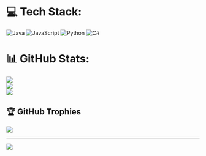 
# 💻 Tech Stack:
![Java](https://img.shields.io/badge/java-%23ED8B00.svg?style=for-the-badge&logo=openjdk&logoColor=white) ![JavaScript](https://img.shields.io/badge/javascript-%23323330.svg?style=for-the-badge&logo=javascript&logoColor=%23F7DF1E) ![Python](https://img.shields.io/badge/python-3670A0?style=for-the-badge&logo=python&logoColor=ffdd54) ![C#](https://img.shields.io/badge/c%23-%23239120.svg?style=for-the-badge&logo=csharp&logoColor=white)
# 📊 GitHub Stats:
![](https://github-readme-stats.vercel.app/api?username=pratiksahu140&theme=dark&hide_border=false&include_all_commits=false&count_private=false)<br/>
![](https://github-readme-streak-stats.herokuapp.com/?user=pratiksahu140&theme=dark&hide_border=false)<br/>
![](https://github-readme-stats.vercel.app/api/top-langs/?username=pratiksahu140&theme=dark&hide_border=false&include_all_commits=false&count_private=false&layout=compact)

## 🏆 GitHub Trophies
![](https://github-profile-trophy.vercel.app/?username=pratiksahu140&theme=radical&no-frame=false&no-bg=true&margin-w=4)

---
[![](https://visitcount.itsvg.in/api?id=pratiksahu140&icon=0&color=0)](https://visitcount.itsvg.in)

<!-- Proudly created with GPRM ( https://gprm.itsvg.in ) -->
